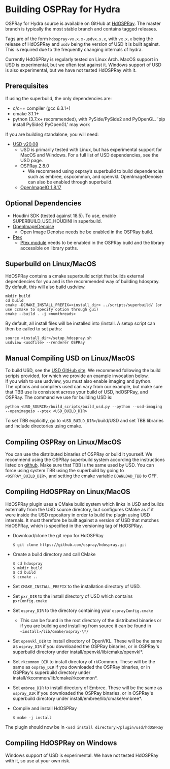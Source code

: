 # Building OSPRay for Hydra

OSPRay for Hydra source is available on GitHub at
[HdOSPRay](http://github.com/ospray/hdospray). The master branch is typically
the most stable branch and contains tagged releases.

Tags are of the form `hdospray-vx.x.x-usdvx.x.x`, with `vx.x.x` being the
release of HdOSPRay and `usdv` being the version of USD it is built against.
This is required due to the frequently changing internals of hydra.

Currently HdOSPRay is regularly tested on Linux Arch.  MacOS support in USD is 
experimental, but we often test against it. Windows support of USD is
also experimental, but we have not tested HdOSPRay with it.

## Prerequisites

If using the superbuild, the only dependencies are:
- c/c++ compiler (gcc 6.3.1+)
- cmake 3.1.1+
- python (3.7.x+ recommended), with PySide/PySide2 and PyOpenGL.  'pip install PySide2 PyOpenGL' may work

If you are building standalone, you will need:
- [USD v20.08](https://graphics.pixar.com/usd/docs/index.html)
  - USD is primarily tested with Linux, but has experimental support for MacOS and Windows.
    For a full list of USD dependencies, see the USD page.
  - [OSPRay 2.8.0](http://www.ospray.org/)
      - We recommend using ospray’s superbuild to build dependencies
        such as embree, ospcommon, and openvkl.  OpenImageDenoise can
        also be enabled through superbuild.
  - [OpenImageIO 1.8.17](https://sites.google.com/site/openimageio/home)

## Optional Dependencies

  - Houdini SDK (tested against 18.5). To use, enable SUPERBUILD_USE_HOUDINI in superbuild.
  - [OpenImageDenoise](https://github.com/OpenImageDenoise/oidn.git)
      - Open Image Denoise needs be be enabled in the OSPRay build.
  - [Ptex](https://github.com/wdas/ptex)
      - [Ptex module](https://github.com/ospray/module_ptex) needs
        to be enabled in the OSPRay build and the library accessible 
        on library paths. 

## Superbuild on Linux/MacOS

HdOSPRay contains a cmake superbuild script that builds external dependencies for you
and is the recommended way of building hdospray.  By default, this will also build
usdview.

```
mkdir build
cd build
cmake -DCMAKE_INSTALL_PREFIX=<install_dir> ../scripts/superbuild/ (or use ccmake to specify option through gui)
cmake --build . -j <numthreads>
```

By default, all install files will be installed into <build dir>/install.
A setup script can then be called to set paths:

```
source <install_dir>/setup_hdospray.sh
usdview <usdfile> --renderer OSPRay
```


## Manual Compiling USD on Linux/MacOS

To build USD, see the [USD GitHub
site](https://github.com/PixarAnimationStudios/USD). 
We recommend following the
build scripts provided, for which we provide an example invocation below.  
If you wish to use usdview, you must also enable imaging and python.  
The options and compilers used can vary from our example,
 but make sure that TBB use is consistent across your build of USD, 
 hdOSPRay, and OSPRay.  The command we use for building USD is:

```
python <USD_SOURCE>/build_scripts/build_usd.py --python --usd-imaging --openimageio --ptex <USD_BUILD_DIR>
```

To set TBB explicitly, go to `<USD_BUILD_DIR>`/build/USD and set TBB libraries and include directories using cmake. 

## Compiling OSPRay on Linux/MacOS

You can use the distributed binaries of OSPRay or build it yourself.
We recommend using the OSPRay superbuild system according the instructions listed on [github](https://github.com/ospray/OSPRay).  Make sure that TBB is the same used by USD.  You can force using system TBB using the superbuild by going to `<OSPRAY_BUILD_DIR>`, and setting the cmake variable `DOWNLOAD_TBB` to OFF.

## Compiling HdOSPRay on Linux/MacOS

HdOSPRay plugin uses a CMake build system which links in USD and builds
externally from the USD source directory, but configures CMake as if it were
inside the USD repository in order to build the plugin using USD internals. It
must therefore be built against a version of USD that matches HdOSPRay, which is
specified in the versioning tag of HdOSPRay.

- Download/clone the git repo for HdOSPRay

    ```
    $ git clone https://github.com/ospray/hdospray.git
    ```

- Create a build directory and call CMake

    ```
    $ cd hdospray
    $ mkdir build
    $ cd build
    $ ccmake ..
    ```

- Set `CMAKE_INSTALL_PREFIX` to the installation directory of USD.
- Set `pxr_DIR` to the install directory of USD which contains `pxrConfig.cmake`
- Set `ospray_DIR` to the directory containing your `osprayConfig.cmake`
    - This can be found in the root directory of the distributed binaries or
      if you are building and installing from source it can be found in
      `<install>/lib/cmake/ospray-\*/`
- Set `openvkl_DIR` to install directory of OpenVKL. These will be the same as
  `ospray_DIR` if you downloaded the OSPRay binaries, or in OSPRay's 
  superbuild directory under install/openvkl/lib/cmake/openvkl*.
- Set `rkcommon_DIR` to install directory of rkCommon. These will be the same as
  `ospray_DIR` if you downloaded the OSPRay binaries, or in OSPRay's 
  superbuild directory under install/rkcommon/lib/cmake/rkcommon*.
- Set `embree_DIR` to install directory of Embree. These will be the same as
  `ospray_DIR` if you downloaded the OSPRay binaries, or in OSPRay's 
  superbuild directory under install/embree/lib/cmake/embree*.
- Compile and install HdOSPRay

    ```
    $ make -j install
    ```

The plugin should now be in `<usd install directory>/plugin/usd/hdOSPRay`

## Compiling HdOSPRay on Windows

Windows support of USD is experimental.  We have not tested HdOSPRay with it,
so use at your own risk.
